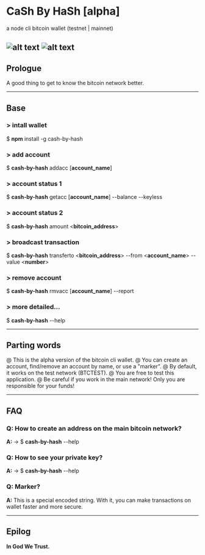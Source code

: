 # CaSh By HaSh [alpha]
a node cli bitcoin wallet (testnet | mainnet)

![alt text](https://img.shields.io/badge/bitcoin-wallet-yellow|"none")
![alt text](https://img.shields.io/npm/l/cash-by-hash?registry_uri=https%3A%2F%2Fwww.npmjs.com%2Fpackage%2Fcash-by-hash&style=plastic|"none")
---

## Prologue

A good thing to get to know the bitcoin network better.

---

## Base

### > intall wallet
$ **npm** install -g cash-by-hash 
### > add account
$ **cash-by-hash** addacc [__account_name__] 
### > account status 1
$ **cash-by-hash** getacc [__account_name__] --balance --keyless
### > account status 2
$ **cash-by-hash** amount <__bitcoin_address__>
### > broadcast transaction
$ **cash-by-hash** transferto <__bitcoin_address__> --from <__account_name__> --value <__number__>
### > remove account
$ **cash-by-hash** rmvacc [__account_name__] --report
### > more detailed...
$ **cash-by-hash** --help

---

## Parting words

@ This is the alpha version of the bitcoin cli wallet. 
@ You can create an account, find/remove an account by name, or use a "marker". 
@ By default, it works on the test network (BTCTEST). 
@ You are free to test this application. 
@ Be careful if you work in the main network! Only you are responsible for your funds!

---

## FAQ

### **Q:** How to create an address on the main bitcoin network?
**A:** -> $ **cash-by-hash** --help

### **Q:** How to see your private key?
**A:** -> $ **cash-by-hash** --help

### **Q:** Marker?
**A:** This is a special encoded string. With it, you can make transactions on wallet faster and more secure.

---

## Epilog

**In God We Trust.**